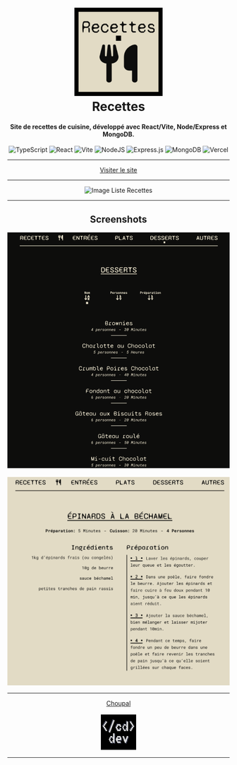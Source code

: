 <h1 align="center">
<br>
<a href="https://recettes-cuisine.vercel.app"><img src="images/Recette-Logo.svg" alt="Recettes" width="200"></a>
<br>
Recettes
<br>
</h1>

<h4 align="center">Site de recettes de cuisine, développé avec React/Vite, Node/Express et MongoDB.</h4>

<div align="center">

![TypeScript](https://img.shields.io/badge/typescript-%23007ACC.svg?style=for-the-badge&logo=typescript&logoColor=white)
![React](https://img.shields.io/badge/react-%2320232a.svg?style=for-the-badge&logo=react&logoColor=%2361DAFB)
![Vite](https://img.shields.io/badge/vite-%23646CFF.svg?style=for-the-badge&logo=vite&logoColor=white)
![NodeJS](https://img.shields.io/badge/node.js-6DA55F?style=for-the-badge&logo=node.js&logoColor=white)
![Express.js](https://img.shields.io/badge/express.js-%23404d59.svg?style=for-the-badge&logo=express&logoColor=%2361DAFB)
![MongoDB](https://img.shields.io/badge/MongoDB-%234ea94b.svg?style=for-the-badge&logo=mongodb&logoColor=white)
![Vercel](https://img.shields.io/badge/vercel-%23000000.svg?style=for-the-badge&logo=vercel&logoColor=white)

</div>

---

<p align="center">
  <a href="https://recettes-cuisine.vercel.app">Visiter le site</a>
</p>

---

<div align="center">

<img src="images/Recettes.gif" alt="Image Liste Recettes" width="800">

</div>

---

<div align="center">

## Screenshots

<img src="images/List.png" alt="Image Liste Recettes" width="800">

<br>
<br>

<img src="images/Recette.png" alt="Image Recette" width="800">

</div>

---

<div align="center">

  <a href="https://github.com/choupal">
    Choupal
  </a>

  <br>
  <br>

  <a href="https://cddev.fr" align="center">
    <img src="images/cddev.png" alt="cdddev.fr" width="80">
  </a>

  <br>

</div>

---
